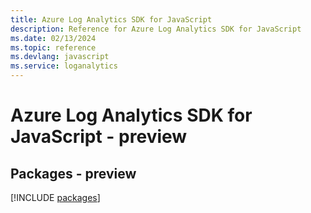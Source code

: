 ```yaml
---
title: Azure Log Analytics SDK for JavaScript
description: Reference for Azure Log Analytics SDK for JavaScript
ms.date: 02/13/2024
ms.topic: reference
ms.devlang: javascript
ms.service: loganalytics
---
```

# Azure Log Analytics SDK for JavaScript - preview
## Packages - preview
[!INCLUDE [packages](log-analytics-index.md)]